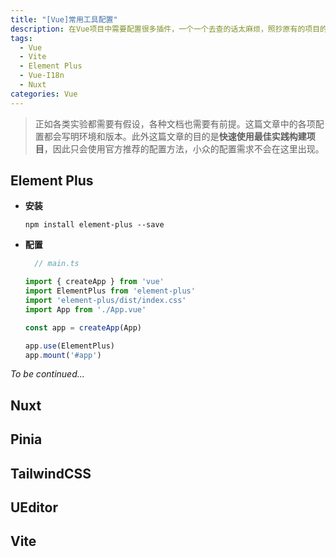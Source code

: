 ```yaml
---
title: "[Vue]常用工具配置"
description: 在Vue项目中需要配置很多插件，一个一个去查的话太麻烦，照抄原有的项目的话方法又容易过时（毕竟前端发展很快）。因此这里记录一下常用工具的配置。
tags:
  - Vue
  - Vite
  - Element Plus
  - Vue-I18n
  - Nuxt
categories: Vue
---
```


> 正如各类实验都需要有假设，各种文档也需要有前提。这篇文章中的各项配置都会写明环境和版本。此外这篇文章的目的是**快速使用最佳实践构建项目**，因此只会使用官方推荐的配置方法，小众的配置需求不会在这里出现。

<script setup>
import { ref } from 'vue';
import DescriptionCard from "./components/DescriptionCard.vue";
const packages = ref(["vue@3.5.11", "vite@5.4.8"]);
</script>

## Element Plus

<DescriptionCard title="Element Plus" :packages="packages" version="element-plus@2.8.4" />

- **安装**

  `npm install element-plus --save`

- **配置**

  ```ts
    // main.ts

  import { createApp } from 'vue'
  import ElementPlus from 'element-plus'
  import 'element-plus/dist/index.css'
  import App from './App.vue'

  const app = createApp(App)

  app.use(ElementPlus)
  app.mount('#app')
  ```

*To be continued...*

## Nuxt

## Pinia

## TailwindCSS

## UEditor

## Vite
